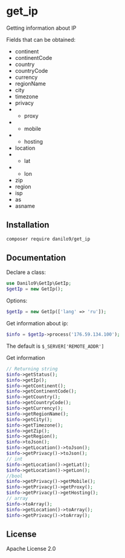 # get_ip

Getting information about IP

Fields that can be obtained:
- continent
- continentCode
- country
- countryCode
- currency
- regionName
- city
- timezone
- privacy
- - proxy
- - mobile
- - hosting
- location
- - lat
- - lon
- zip
- region
- isp
- as
- asname

## Installation

```sh
composer require danilo9/get_ip
```

## Documentation

Declare a class:
```php
use Danilo9\GetIp\GetIp;
$getIp = new GetIp();
```

Options:
```php
$getIp = new GetIp(['lang' => 'ru']);
```

Get information about ip:
```php
$info = $getIp->process('176.59.134.100');
```

The default is ```$_SERVER['REMOTE_ADDR']```

Get information
```php
// Returning string
$info->getStatus();
$info->getIp();
$info->getContinent();
$info->getContinentCode();
$info->getCountry();
$info->getCountryCode();
$info->getCurrency();
$info->getRegionName();
$info->getCity();
$info->getTimezone();
$info->getZip();
$info->getRegion();
$info->toJson();
$info->getLocation()->toJson();
$info->getPrivacy()->toJson();
// int
$info->getLocation()->getLat();
$info->getLocation()->getLon();
//bool
$info->getPrivacy()->getMobile();
$info->getPrivacy()->getProxy();
$info->getPrivacy()->getHosting();
// array
$info->toArray();
$info->getLocation()->toArray();
$info->getPrivacy()->toArray();
```

## License

Apache License 2.0
